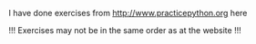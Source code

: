 I have done exercises from http://www.practicepython.org here

!!! Exercises may not be in the same order as at the website !!!
